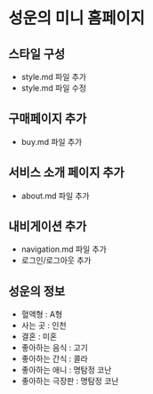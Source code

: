 # 성운의 미니 홈페이지

## 스타일 구성
- style.md 파일 추가
- style.md 파일 수정

## 구매페이지 추가
- buy.md 파일 추가

## 서비스 소개 페이지 추가
- about.md 파일 추가

## 내비게이션 추가
- navigation.md 파일 추가
- 로그인/로그아웃 추가

## 성운의 정보
- 혈액형 : A형 
- 사는 곳 : 인천
- 결혼 : 미혼
- 좋아하는 음식 : 고기
- 좋아하는 간식 : 콜라
- 좋아하는 애니 : 명탐정 코난
- 좋아하는 극장판 : 명탐정 코난 
